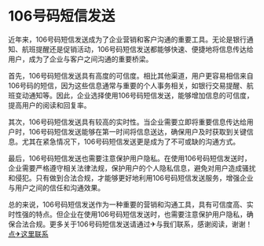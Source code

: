 # 106号码短信发送

近年来，106号码短信发送成为了企业营销和客户沟通的重要工具。无论是银行通知、航班提醒还是促销活动，106号码短信发送都能够快速、便捷地将信息传达给用户，成为了企业与客户之间沟通的重要桥梁。

首先，106号码短信发送具有高度的可信度。相比其他渠道，用户更容易相信来自106号码的短信，因为这些信息通常与重要的个人事务相关，如银行交易提醒、航班变动通知等。因此，企业选择使用106号码短信发送，能够增加信息的可信度，提高用户的阅读和回复率。

其次，106号码短信发送具有较高的实时性。当企业需要立即将重要信息传达给用户时，106号码短信发送能够在第一时间将信息送达，确保用户及时获取到关键信息。尤其在紧急情况下，106号码短信发送更是成为了不可或缺的沟通方式。

最后，106号码短信发送也需要注意保护用户隐私。在使用106号码短信发送时，企业需要严格遵守相关法律法规，保护用户的个人隐私信息，避免对用户造成骚扰和侵犯。只有做到合法合规，才能够更好地利用106号码短信发送服务，增强企业与用户之间的信任和沟通效果。

总的来说，106号码短信发送作为一种重要的营销和沟通工具，具有可信度高、实时性强的特点。但企业在使用106号码短信发送时，也需要注意保护用户隐私，确保合法合规。更多关于106号码短信发送请通过✈与我们联系，感谢阅读，谢谢！[点✈这里联系](https://111.k02.cc)